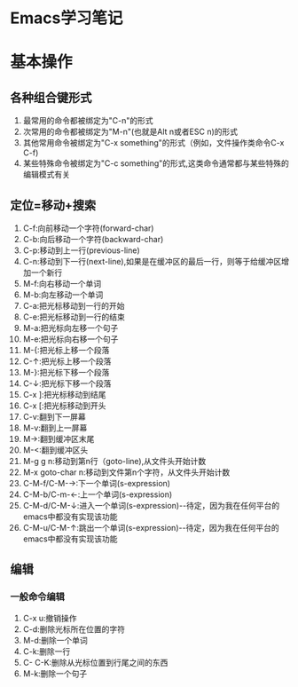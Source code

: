 # Emacs学习笔记
# 基本操作
## 各种组合键形式
1. 最常用的命令都被绑定为"C-n"的形式
2. 次常用的命令都被绑定为"M-n"(也就是Alt n或者ESC n)的形式
3. 其他常用命令被绑定为"C-x something"的形式（例如，文件操作类命令C-x C-f)
4. 某些特殊命令被绑定为"C-c something"的形式,这类命令通常都与某些特殊的编辑模式有关

## 定位=移动+搜索
1. C-f:向前移动一个字符(forward-char)
2. C-b:向后移动一个字符(backward-char)
3. C-p:移动到上一行(previous-line)
4. C-n:移动到下一行(next-line),如果是在缓冲区的最后一行，则等于给缓冲区增加一个新行
5. M-f:向右移动一个单词
6. M-b:向左移动一个单词
7. C-a:把光标移动到一行的开始
8. C-e:把光标移动到一行的结束
9. M-a:把光标向左移一个句子
10. M-e:把光标向右移一个句子
11. M-{:把光标上移一个段落
12. C-↑:把光标上移一个段落
13. M-}:把光标下移一个段落
14. C-↓:把光标下移一个段落
15. C-x ]:把光标移动到结尾
16. C-x [:把光标移动到开头
17. C-v:翻到下一屏幕
18. M-v:翻到上一屏幕
19. M->:翻到缓冲区末尾
20. M-<:翻到缓冲区头
21. M-g g n:移动到第n行（goto-line),从文件头开始计数
22. M-x goto-char n:移动到文件第n个字符，从文件头开始计数
23. C-M-f/C-M-→:下一个单词(s-expression)
24. C-M-b/C-m-←:上一个单词(s-expression)
25. C-M-d/C-M-↓:进入一个单词(s-expression)--待定，因为我在任何平台的emacs中都没有实现该功能
26. C-M-u/C-M-↑:跳出一个单词(s-expression)--待定，因为我在任何平台的emacs中都没有实现该功能

## 编辑
### 一般命令编辑
1. C-x u:撤销操作
2. C-d:删除光标所在位置的字符
3. M-d:删除一个单词
4. C-k:删除一行
5. C- C-K:删除从光标位置到行尾之间的东西
6. M-k:删除一个句子
